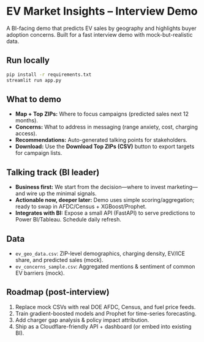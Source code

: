 # EV Market Insights – Interview Demo

A BI-facing demo that predicts EV sales by geography and highlights buyer adoption concerns. Built for a fast interview demo with mock-but-realistic data.

## Run locally
```bash
pip install -r requirements.txt
streamlit run app.py
```

## What to demo
- **Map + Top ZIPs:** Where to focus campaigns (predicted sales next 12 months).
- **Concerns:** What to address in messaging (range anxiety, cost, charging access).
- **Recommendations:** Auto-generated talking points for stakeholders.
- **Download:** Use the **Download Top ZIPs (CSV)** button to export targets for campaign lists.

## Talking track (BI leader)
- **Business first:** We start from the decision—where to invest marketing—and wire up the minimal signals.
- **Actionable now, deeper later:** Demo uses simple scoring/aggregation; ready to swap in AFDC/Census + XGBoost/Prophet.
- **Integrates with BI:** Expose a small API (FastAPI) to serve predictions to Power BI/Tableau. Schedule daily refresh.

## Data
- `ev_geo_data.csv`: ZIP-level demographics, charging density, EV/ICE share, and predicted sales (mock).
- `ev_concerns_sample.csv`: Aggregated mentions & sentiment of common EV barriers (mock).

## Roadmap (post-interview)
1. Replace mock CSVs with real DOE AFDC, Census, and fuel price feeds.
2. Train gradient-boosted models and Prophet for time-series forecasting.
3. Add charger gap analysis & policy impact attribution.
4. Ship as a Cloudflare-friendly API + dashboard (or embed into existing BI).
